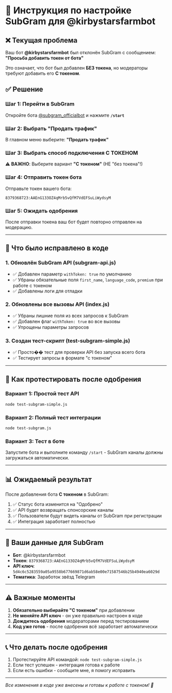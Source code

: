 # 🚀 Инструкция по настройке SubGram для @kirbystarsfarmbot

## ❌ Текущая проблема

Ваш бот **@kirbystarsfarmbot** был отклонён SubGram с сообщением: **"Просьба добавить токен от бота"**

Это означает, что бот был добавлен **БЕЗ токена**, но модераторы требуют добавить его **С токеном**.

## ✅ Решение

### Шаг 1: Перейти в SubGram
Откройте бота [@subgram_officialbot](https://t.me/subgram_officialbot) и нажмите **`/start`**

### Шаг 2: Выбрать "Продать трафик"
В главном меню выберите: **"Продать трафик"**

### Шаг 3: Выбрать способ подключения С ТОКЕНОМ
⚠️ **ВАЖНО**: Выберите вариант **"С токеном"** (НЕ "без токена"!)

### Шаг 4: Отправить токен бота
Отправьте токен вашего бота: 
```
8379368723:AAEnG133OZ4qMrb5vQfM7VdEFSuLiWydsyM
```

### Шаг 5: Ожидать одобрения
После отправки токена ваш бот будет повторно отправлен на модерацию.

---

## 🔧 Что было исправлено в коде

### 1. Обновлён SubGram API (subgram-api.js)
- ✅ Добавлен параметр `withToken: true` по умолчанию
- ✅ Убраны обязательные поля `first_name`, `language_code`, `premium` при работе с токеном
- ✅ Добавлены логи для отладки

### 2. Обновлены все вызовы API (index.js) 
- ✅ Убраны лишние поля из всех запросов к SubGram
- ✅ Добавлен флаг `withToken: true` во все вызовы
- ✅ Упрощены параметры запросов

### 3. Создан тест-скрипт (test-subgram-simple.js)
- ✅ Просто�� тест для проверки API без запуска всего бота
- ✅ Тестирует запросы в формате "с токеном"

---

## 🧪 Как протестировать после одобрения

### Вариант 1: Простой тест API
```bash
node test-subgram-simple.js
```

### Вариант 2: Полный тест интеграции  
```bash
node test-subgram.js
```

### Вариант 3: Тест в боте
Запустите бота и выполните команду `/start` - SubGram каналы должны загружаться автоматически.

---

## 📊 Ожидаемый результат

После добавления бота **С токеном** в SubGram:

1. ✅ Статус бота изменится на "Одобрено"
2. ✅ API будет возвращать спонсорские каналы
3. ✅ Пользователи будут видеть каналы от SubGram при регистрации
4. ✅ Интеграция заработает полностью

---

## 🔑 Ваши данные для SubGram

- **Бот**: @kirbystarsfarmbot
- **Токен**: `8379368723:AAEnG133OZ4qMrb5vQfM7VdEFSuLiWydsyM`
- **API ключ**: `5d4c6c5283559a05a9558b677669871d6ab58e00e71587546b25b4940ea6029d`
- **Тематика**: Заработок звёзд Telegram

---

## ⚠️ Важные моменты

1. **Обязательно выбирайте "С токеном"** при добавлении
2. **Не меняйте API ключ** - он уже правильно настроен в коде
3. **Дождитесь одобрения** модераторами перед тестированием
4. **Код уже готов** - после одобрения всё заработает автоматически

---

## 📞 Что делать после одобрения

1. Протестируйте API командой: `node test-subgram-simple.js`
2. Если тест успешен - интеграция готова к работе
3. Если есть ошибки - сообщите мне, я помогу исправить

---

*Все изменения в коде уже внесены и готовы к работе с токеном! 🚀*
